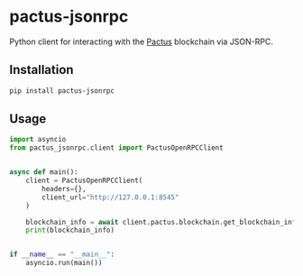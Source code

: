 # pactus-jsonrpc

Python client for interacting with the [Pactus](https://pactus.org) blockchain via JSON-RPC.

## Installation

```bash
pip install pactus-jsonrpc
```

## Usage

```python
import asyncio
from pactus_jsonrpc.client import PactusOpenRPCClient


async def main():
    client = PactusOpenRPCClient(
        headers={},
        client_url="http://127.0.0.1:8545"
    )

    blockchain_info = await client.pactus.blockchain.get_blockchain_info()
    print(blockchain_info)


if __name__ == "__main__":
    asyncio.run(main())
```
